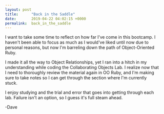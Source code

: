 ```yaml
---
layout: post
title:      "Back in the Saddle"
date:       2019-04-22 04:02:15 +0000
permalink:  back_in_the_saddle
---
```



I want to take some time to reflect on how far I've come in this bootcamp. I haven't been able to focus as much as I would've liked until now due to personal reasons, but now I'm barreling down the path of Object-Oriented Ruby. 

I made it all the way to Object Relationships, yet I ran into a hitch in my understanding while coding the Collaborating Objects Lab. I realize now that I need to thoroughly review the material again in OO Ruby, and I'm making sure to take notes so I can get through the section where I'm currently stuck.

I enjoy studying and the trial and error that goes into getting through each lab. Failure isn't an option, so I guess it's full steam ahead. 

-Dave


